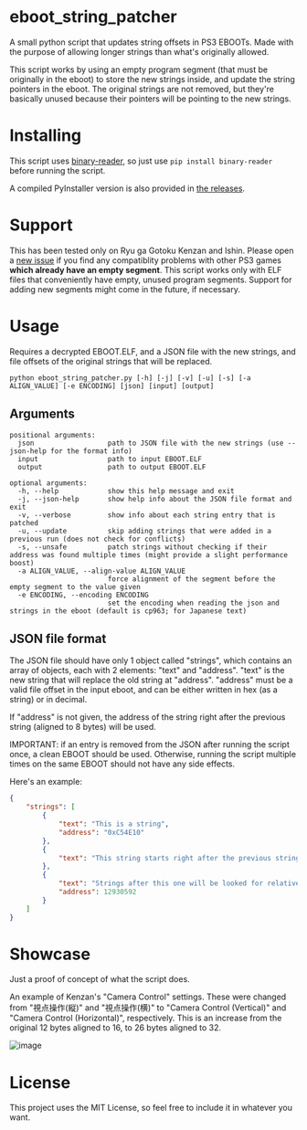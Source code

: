 # eboot_string_patcher
A small python script that updates string offsets in PS3 EBOOTs. Made with the purpose of allowing longer strings than what's originally allowed.

This script works by using an empty program segment (that must be originally in the eboot) to store the new strings inside, and update the string pointers in the eboot. The original strings are not removed, but they're basically unused because their pointers will be pointing to the new strings.



# Installing
This script uses [binary-reader](https://pypi.org/project/binary-reader/), so just use `pip install binary-reader` before running the script.

A compiled PyInstaller version is also provided in [the releases](https://github.com/SutandoTsukai181/eboot_string_patcher/releases).

# Support
This has been tested only on Ryu ga Gotoku Kenzan and Ishin. Please open a [new issue](https://github.com/SutandoTsukai181/eboot_string_patcher/issues/new) if you find any compatiblity problems with other PS3 games **which already have an empty segment**. This script works only with ELF files that conveniently have empty, unused program segments. Support for adding new segments might come in the future, if necessary.

# Usage
Requires a decrypted EBOOT.ELF, and a JSON file with the new strings, and file offsets of the original strings that will be replaced.

`python eboot_string_patcher.py [-h] [-j] [-v] [-u] [-s] [-a ALIGN_VALUE] [-e ENCODING] [json] [input] [output]`
## Arguments
```
positional arguments:
  json                  path to JSON file with the new strings (use --json-help for the format info)
  input                 path to input EBOOT.ELF
  output                path to output EBOOT.ELF

optional arguments:
  -h, --help            show this help message and exit
  -j, --json-help       show help info about the JSON file format and exit
  -v, --verbose         show info about each string entry that is patched
  -u, --update          skip adding strings that were added in a previous run (does not check for conflicts)
  -s, --unsafe          patch strings without checking if their address was found multiple times (might provide a slight performance boost)
  -a ALIGN_VALUE, --align-value ALIGN_VALUE
                        force alignment of the segment before the empty segment to the value given
  -e ENCODING, --encoding ENCODING
                        set the encoding when reading the json and strings in the eboot (default is cp963; for Japanese text)
```
## JSON file format
The JSON file should have only 1 object called "strings", which contains an array of objects,
each with 2 elements: "text" and "address". "text" is the new string that will replace the old string at "address".
"address" must be a valid file offset in the input eboot, and can be either written in hex (as a string) or in decimal.

If "address" is not given, the address of the string right after the previous string (aligned to 8 bytes) will be used.

IMPORTANT: if an entry is removed from the JSON after running the script once, a clean EBOOT should be used.
Otherwise, running the script multiple times on the same EBOOT should not have any side effects.

Here's an example:
```json
{
    "strings": [
        {
            "text": "This is a string",
            "address": "0xC54E10"
        },
        {
            "text": "This string starts right after the previous string"
        },
        {
            "text": "Strings after this one will be looked for relative to this address (if their address is not given)",
            "address": 12930592
        }
    ]
}
```
# Showcase
Just a proof of concept of what the script does.

An example of Kenzan's "Camera Control" settings. These were changed from "視点操作(縦)" and "視点操作(横)" to "Camera Control (Vertical)" and "Camera Control (Horizontal)", respectively. This is an increase from the original 12 bytes aligned to 16, to 26 bytes aligned to 32.

![image](https://user-images.githubusercontent.com/52977072/118058489-f6ae0c80-b396-11eb-8f97-f6098480f0f5.png)

# License
This project uses the MIT License, so feel free to include it in whatever you want.
